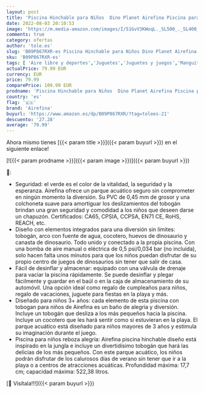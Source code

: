 ```yaml
---
layout: post
title: 'Piscina Hinchable para Niños  Dino Planet Airefina Piscina para Bebe  Piscina Infantil con Tobogán y Arco Rociador  Verano Piscina Inflable 246*193*104 cm con Canasta  Jardín Exterior  para 3+ Años'
date: 2022-08-03 20:10:53
image: 'https://m.media-amazon.com/images/I/51GvV3KWoqL._SL500_._SL400_.jpg'
comments: true
category: ofertas
author: 'tole.es'
slug: 'B09P867RXR-es Piscina Hinchable para Niños Dino Planet Airefina Piscina...'
sku: 'B09P867RXR-es'
tags: [ 'Aire libre y deportes','Juguetes','Juguetes y juegos','Manguitos de piscina','Piscinas de jardín y juegos acuáticos','airefina','bebe','🇪🇸', ]
actualPrice: 79.99 EUR
currency: EUR
price: 79.99
comparePrice: 109.99 EUR
prodname: 'Piscina Hinchable para Niños  Dino Planet Airefina Piscina para Bebe  Piscina Infantil con Tobogán y Arco Rociador  Verano Piscina Inflable 246*193*104 cm con Canasta  Jardín Exterior  para 3+ Años'
country: 'es'
flag: '🇪🇸'
brand: 'Airefina'
buyurl: 'https://www.amazon.es/dp/B09P867RXR/?tag=tolees-21'
descuento: '27.28'
average: '79.99'
---
```


Ahora mismo tienes [{{< param title >}}]({{< param buyurl >}}) en el siguiente enlace!

[![{{< param prodname >}}]({{< param image >}})]({{< param buyurl >}})

🔎:

- Seguridad: el verde es el color de la vitalidad, la seguridad y la esperanza. Airefina ofrece un parque acuático seguro sin comprometer en ningún momento la diversión. Su PVC de 0,45 mm de grosor y una colchoneta suave para amortiguar los deslizamientos del tobogán brindan una gran seguridad y comodidad a los niños que deseen darse un chapuzón. Certificados: CA65, CPSIA, CCPSA, EN71 CE, RoHS, REACH, etc.
- Diseño con elementos integrados para una diversión sin límites: tobogán, arco con fuente de agua, cocotero, huevos de dinosaurio y canasta de dinosaurio. Todo unido y conectado a la propia piscina. Con una bomba de aire manual o eléctrica de 0,5 psi/0,034 bar (no incluida), solo hacen falta unos minutos para que los niños puedan disfrutar de su propio centro de juegos de dinosaurios sin tener que salir de casa.
- Fácil de desinflar y almacenar: equipado con una válvula de drenaje para vaciar la piscina rápidamente. Se puede desinflar y plegar fácilmente y guardar en el baúl o en la caja de almacenamiento de su automóvil. Una opción ideal como regalo de cumpleaños para niños, regalo de vacaciones, juguete para fiestas en la playa y más.
- Diseñado para niños 3+ años: cada elemento de esta piscina con tobogan para niños de Airefina es un baño de alegría y diversión. Incluye un tobogán que desliza a los más pequeños hacia la piscina. Incluye un cocotero que les hará sentir como si estuvieran en la playa. El parque acuático está diseñado para niños mayores de 3 años y estimula su imaginación durante el juego.
- Piscina para niños reboza alegría: Airefina piscina hinchable diseño está inspirado en la jungla e incluye un divertidísimo tobogán que hará las delicias de los más pequeños. Con este parque acuático, los niños podrán disfrutar de los calurosos días de verano sin tener que ir a la playa o a centros de atracciones acuáticas. Profundidad máxima: 17,7 cm; capacidad máxima: 522,38 litros.

[🛒 Visítala!!!]({{< param buyurl >}})
